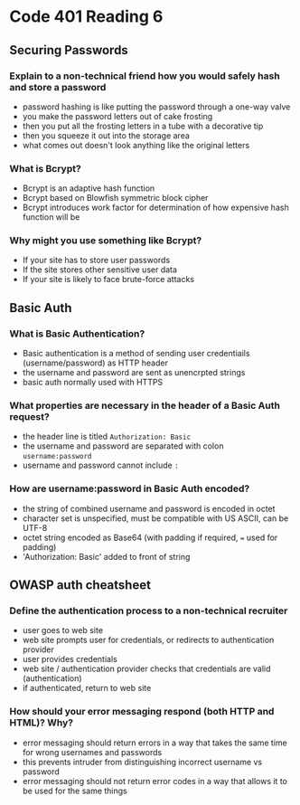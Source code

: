 # Code 401 Reading 6

## Securing Passwords

### Explain to a non-technical friend how you would safely hash and store a password

- password hashing is like putting the password through a one-way valve
- you make the password letters out of cake frosting
- then you put all the frosting letters in a tube with a decorative tip
- then you squeeze it out into the storage area
- what comes out doesn't look anything like the original letters

### What is Bcrypt?

- Bcrypt is an adaptive hash function
- Bcrypt based on Blowfish symmetric block cipher
- Bcrypt introduces work factor for determination of how expensive hash function will be

### Why might you use something like Bcrypt?

- If your site has to store user passwords
- If the site stores other sensitive user data
- If your site is likely to face brute-force attacks

## Basic Auth

### What is Basic Authentication?

- Basic authentication is a method of sending user credentiails (username/password) as HTTP header
- the username and password are sent as unencrpted strings
- basic auth normally used with HTTPS

### What properties are necessary in the header of a Basic Auth request?

- the header line is titled `Authorization: Basic`
- the username and password are separated with colon `username:password`
- username and password cannot include `:`

### How are username:password in Basic Auth encoded?

- the string of combined username and password is encoded in octet
- character set is unspecified, must be compatible with US ASCII, can be UTF-8
- octet string encoded as Base64 (with padding if required, `=` used for padding)
- 'Authorization: Basic' added to front of string

## OWASP auth cheatsheet

### Define the authentication process to a non-technical recruiter

- user goes to web site
- web site prompts user for credentials, or redirects to authentication provider
- user provides credentials
- web site / authentication provider checks that credentials are valid (authentication)
- if authenticated, return to web site

### How should your error messaging respond (both HTTP and HTML)? Why?

- error messaging should return errors in a way that takes the same time for wrong usernames and passwords
- this prevents intruder from distinguishing incorrect username vs password
- error messaging should not return error codes in a way that allows it to be used for the same things
